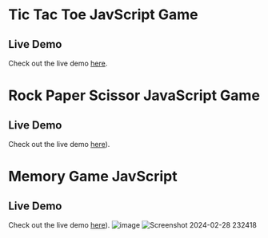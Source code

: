 # Tic Tac Toe JavScript Game
## Live Demo

Check out the live demo [here](https://tictaccross.netlify.app).

# Rock Paper Scissor JavaScript Game

## Live Demo
Check out the live demo [here](https://rockpaper-scissorgame.netlify.app)).

# Memory Game JavScript

## Live Demo
Check out the live demo [here](https://memory-card-game-javascript.netlify.app)).
![image](https://github.com/Abdull121/JavaScript-Games-project/assets/93944428/21ad4ffd-eea9-44e5-80e5-156023730e67)
![Screenshot 2024-02-28 232418](https://github.com/Abdull121/JavaScript-Games-project/assets/93944428/3e84fc97-61a3-4d4c-94a6-42052e23ed4a)




